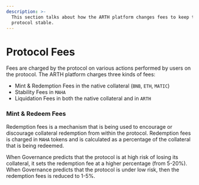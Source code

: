 ```yaml
---
description: >-
  This section talks about how the ARTH platform changes fees to keep the
  protocol stable.
---
```


# Protocol Fees

Fees are charged by the protocol on various actions performed by users on the protocol. The ARTH platform charges three kinds of fees:

* Mint & Redemption Fees in the native collateral (`BNB`, `ETH`, `MATIC`)
* Stability Fees in `MAHA`
* Liquidation Fees in both the native collateral and in `ARTH`

### Mint & Redeem Fees

Redemption fees is a mechanism that is being used to encourage or discourage collateral redemption from within the protocol. Redemption fees is charged in `MAHA` tokens and is calculated as a percentage of the collateral that is being redeemed.

When Governance predicts that the protocol is at high risk of losing its collateral, it sets the redemption fee at a higher percentage (from 5-20%). When Governance predicts that the protocol is under low risk, then the redemption fees is reduced to 1-5%.
